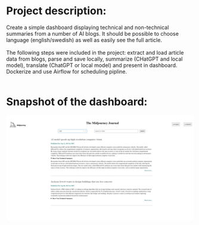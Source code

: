 # Project description:
Create a simple dashboard displaying technical and non-technical summaries from a number of AI blogs. It should be possible to choose language (english/swedish) as well as easily see the full article. 
<br/><br/>
The following steps were included in the project: extract and load article data from blogs, parse and save locally, summarize (CHatGPT and local model), translate (ChatGPT or local model) and present in dashboard. Dockerize and use Airflow for scheduling pipline.
<br/><br/>

# Snapshot of the dashboard:

![Dashboard](src/newsfeed/assets/Dashboard.jpg)
